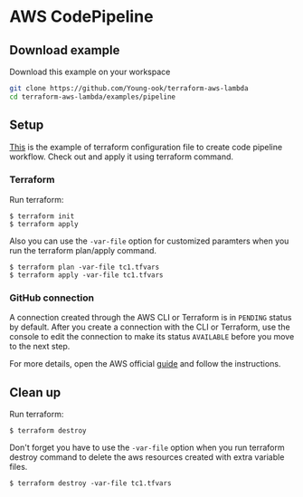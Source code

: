 # AWS CodePipeline

## Download example
Download this example on your workspace
```sh
git clone https://github.com/Young-ook/terraform-aws-lambda
cd terraform-aws-lambda/examples/pipeline
```

## Setup
[This](https://github.com/Young-ook/terraform-aws-lambda/blob/main/examples/pipeline/main.tf) is the example of terraform configuration file to create code pipeline workflow. Check out and apply it using terraform command.

### Terraform
Run terraform:
```
$ terraform init
$ terraform apply
```
Also you can use the `-var-file` option for customized paramters when you run the terraform plan/apply command.
```
$ terraform plan -var-file tc1.tfvars
$ terraform apply -var-file tc1.tfvars
```

### GitHub connection
A connection created through the AWS CLI or Terraform is in `PENDING` status by default. After you create a connection with the CLI or Terraform, use the console to edit the connection to make its status `AVAILABLE` before you move to the next step.

For more details, open the AWS official [guide](https://docs.aws.amazon.com/dtconsole/latest/userguide/connections-update.html) and follow the instructions.

## Clean up
Run terraform:
```
$ terraform destroy
```
Don't forget you have to use the `-var-file` option when you run terraform destroy command to delete the aws resources created with extra variable files.
```
$ terraform destroy -var-file tc1.tfvars
```
